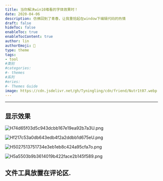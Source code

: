 ```yaml
---
title: 当你解决win10难看的字体效果时！
date: 2020-04-06
description: 仿佛回到了青春，让我重拾起在window下编辑代码的热情
draft: false
hideToc: false
enableToc: true
enableTocContent: true
author: lin
authorEmoji: 🤣
type: theme
tags:
- tool
#类别
#categories:
#- themes
#系列
#eries:  
#- Themes Guide
image: https://cdn.jsdelivr.net/gh/Tyningling/cdn/friend/Nutr1t07.webp
---
```

______________________________________

## 显示效果

![H74d65f03d5c943dcbb167e19ea92b7a3U.png](https://ae01.alicdn.com/kf/H74d65f03d5c943dcbb167e19ea92b7a3U.png)

![Hf217c53a0db643edb4f2a2ddbb1d675eU.png](https://ae02.alicdn.com/kf/Hf217c53a0db643edb4f2a2ddbb1d675eU.png)

![H5027513751734e3eb1eb8c424a95cfa7o.png](https://ae04.alicdn.com/kf/H5027513751734e3eb1eb8c424a95cfa7o.png)

![H5a5503b9b3614019b422face2b145f589.png](https://ae02.alicdn.com/kf/H5a5503b9b3614019b422face2b145f589.png)

## 文件工具放置在评论区.